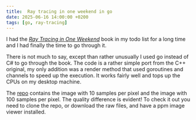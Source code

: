 ```yaml
---
title:  Ray tracing in one weekend in go
date: 2025-06-16 14:00:00 +0200
tags: [go, ray-tracing]
---
```


I had the [_Ray Tracing in One Weekend_](https://raytracing.github.io/books/RayTracingInOneWeekend.html) book in my todo list for a long time and I had finally the time to go through it. 

There is not much to say, except than rather unusually I used go instead of C# to go through the book. The code is a rather simple port from the C++ original, my only addition was a render method that used goroutines and channels to speed up the execution. It works fairly well and tops up the CPUs on my desktop machine.

The [repo](https://github.com/davidelettieri/raytracing-one-weekend-go) contains the image with 10 samples per pixel and the image with 100 samples per pixel. The quality difference is evident! To check it out you need to clone the repo, or download the raw files, and have a ppm image viewer installed.

